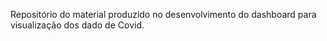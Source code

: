 Repositório do material produzido no desenvolvimento do dashboard para visualização dos dado de Covid.
